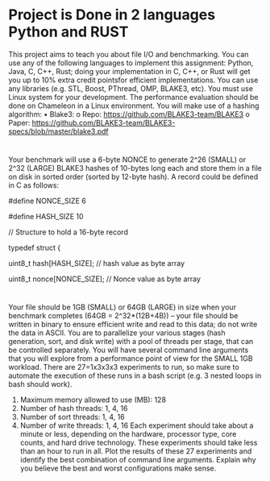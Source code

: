 
# Project is Done in 2 languages Python and RUST


This project aims to teach you about file I/O and benchmarking. You can use any of the following languages
to implement this assignment: Python, Java, C, C++, Rust; doing your implementation in C, C++, or Rust
will get you up to 10% extra credit pointsfor efficient implementations. You can use any libraries (e.g. STL,
Boost, PThread, OMP, BLAKE3, etc). You must use Linux system for your development. The performance
evaluation should be done on Chameleon in a Linux environment.
You will make use of a hashing algorithm:
• Blake3:
o Repo: https://github.com/BLAKE3-team/BLAKE3
o Paper: https://github.com/BLAKE3-team/BLAKE3-specs/blob/master/blake3.pdf
#
Your benchmark will use a 6-byte NONCE to generate 2^26 (SMALL) or 2^32 (LARGE) BLAKE3 hashes of
10-bytes long each and store them in a file on disk in sorted order (sorted by 12-byte hash). A record could
be defined in C as follows:

#define NONCE_SIZE 6

#define HASH_SIZE 10

// Structure to hold a 16-byte record

typedef struct {

uint8_t hash[HASH_SIZE]; // hash value as byte array

uint8_t nonce[NONCE_SIZE]; // Nonce value as byte array
#
Your file should be 1GB (SMALL) or 64GB (LARGE) in size when your benchmark completes (64GB =
2^32*(12B+4B)) – your file should be written in binary to ensure efficient write and read to this data; do
not write the data in ASCII. You are to parallelize your various stages (hash generation, sort, and disk write)
with a pool of threads per stage, that can be controlled separately.
You will have several command line arguments that you will explore from a performance point of view for
the SMALL 1GB workload. There are 27=1x3x3x3 experiments to run, so make sure to automate the
execution of these runs in a bash script (e.g. 3 nested loops in bash should work).
1. Maximum memory allowed to use (MB): 128
2. Number of hash threads: 1, 4, 16
3. Number of sort threads: 1, 4, 16
4. Number of write threads: 1, 4, 16
Each experiment should take about a minute or less, depending on the hardware, processor type, core
counts, and hard drive technology. These experiments should take less than an hour to run in all.
Plot the results of these 27 experiments and identify the best combination of command line arguments.
Explain why you believe the best and worst configurations make sense. 

